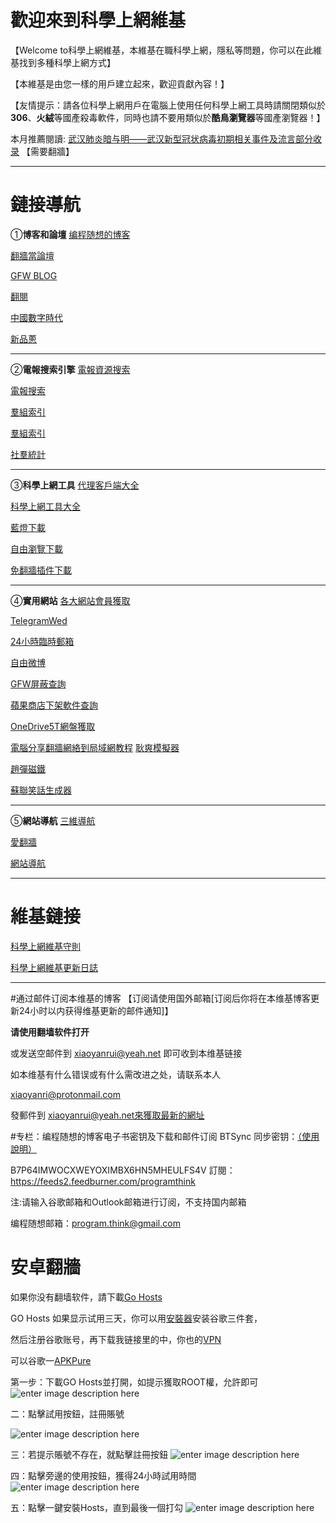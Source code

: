 # 歡迎來到科學上網維基
【Welcome to科學上網維基，本維基在職科學上網，隱私等問題，你可以在此維基找到多種科學上網方式】

【本維基是由您一樣的用戶建立起來，歡迎貢獻內容！】

【友情提示：請各位科學上網用戶在電腦上使用任何科學上網工具時請關閉類似於**306**、**火絨**等國產殺毒軟件，同時也請不要用類似於**酷鳥瀏覽器**等國產瀏覽器！】


本月推薦閱讀: [武汉肺炎暗与明——武汉新型冠状病毒初期相关事件及流言部分收录](https://reurl.cc/dr6LN6)     【需要翻牆】


*************
# 鏈接導航

①**博客和論壇**
[编程随想的博客](https://program-think.blogspot.com/2019/01/Memorabilia.html)


[翻牆當論壇](https://fanqiangdang.com/forum-48-1.html####)


[GFW BLOG](https://www.chinagfw.org/2011/04/javaoperaminiucweb.html)


[翻閱](http://www.fanyue.info/)


[中國數字時代](https://chinadigitaltimes.net/chinese/)


[新品蔥](https://pincong.rocks/)
*************
②**電報搜索引擎**
[電報資源搜索](http://www.sssoou.com//)


[電報搜索](https://tele.me/)


[羣組索引](https://www.telegram.url.tw/)


[羣組索引](https://tgtw.cc/)


[社羣統計](https://zh.telegramindex.com/)
*************
③**科學上網工具**
[代理客戶端大全](https://ausers.github.io/#android)


[科學上網工具大全](https://www.lanzous.com/i76xp1c)


[藍燈下載](https://github.com/getlantern/lantern-binaries)


[自由瀏覽下載](https://github.com/greatfire/wiki)


[免翻牆插件下載](https://github.com/cdtmirrors/cdt.unblocked)
*************
④**實用網站**
[各大網站會員獲取](https://github.com/wuxingsanren/wildcat-vip-account/)


[TelegramWed](https://web.telegram.org/#/im)


[24小時臨時郵箱](http://24mail.chacuo.net/zhtw?__cf_chl_jschl_tk__=f1439af71da480f8e7dfd98f55a331fa4be00a77-1579671219-0-AerD9ZCrkx7J_8ySFbc19jPzIGaheAcHlMZcTpKkMC76QQVZj2_gr8mx7CQyXIV2tRucIu09XGTZqInluy3Fo4HY1Ox7vsBDf_SvkvusoF3oRR8tCOT5Xfk5Znn_uKi-e6HPAUW9HX9AaotsnOGxy0SFc1hdjf9wr0F0VNMJ26SCWMPdC1Yioga-agbO8tnc6sEwS1h2R600l8H8MREelkHFp7ezSy8FniGz1ZhN0-gRCUDjEvkuyiOFtObbfb17OlPgmw_9zXUxFBUHIyrkI4Y)


[自由微博](https://freeweibo.com/)


[GFW屏蔽查詢](https://zh.greatfire.org/analyzer)


[蘋果商店下架軟件查詢](https://applecensorship.com/na/?l=zh)


[OneDrive5T網盤獲取](http://nide.men:3000/)


[電腦分享翻牆網絡到局域網教程](https://10101.io/2018/12/16/share-vpn-connection-over-wifi)
[耿爽模擬器](https://gengshuang1.github.io/)


[趙彈磁鐵](https://react-raw8jx.stackblitz.io/)


[蘇聯笑話生成器](https://web.archive.org/web/20191201034141/https://namespacexp.github.io/joke/)
*************
⑤**網站導航**
[三維導航](https://sanv.org/)


[愛翻牆](https://www.ifanqiang.com/)


[網站導航](https://123.kfd.me/)
*******
# 維基鏈接
[科學上網維基守則](https://mikugfw.home.blog/2020/02/12/%E7%A7%91%E5%AD%B8%E4%B8%8A%E7%B6%B2%E7%B6%AD%E5%9F%BA%E5%AE%88%E5%89%87/)


[科學上網維基更新日誌](https://mikugfw.home.blog/2020/02/12/%E7%A7%91%E5%AD%B8%E4%B8%8A%E7%B6%B2%E7%B6%AD%E5%9F%BA%E6%9B%B4%E6%96%B0%E6%97%A5%E5%BF%97/)
*******
#通过邮件订阅本维基的博客
【订阅请使用国外邮箱[订阅后你将在本维基博客更新24小时以内获得维基更新的邮件通知]】

**请使用翻墙软件打开**

或发送空邮件到 xiaoyanrui@yeah.net 即可收到本维基链接

如本维基有什么错误或有什么需改进之处，请联系本人

xiaoyanri@protonmail.com

發郵件到 xiaoyanrui@yeah.net來獲取最新的網址

#专栏：编程随想的博客电子书密钥及下载和邮件订阅
BTSync 同步密钥：[（使用說明）](https://github.com/programthink/books)


B7P64IMWOCXWEYOXIMBX6HN5MHEULFS4V   訂閱：https://feeds2.feedburner.com/programthink


注:请输入谷歌邮箱和Outlook邮箱进行订阅，不支持国内邮箱


编程随想邮箱：program.think@gmail.com


# 安卓翻牆
如果你没有翻墙软件，請下載[Go Hosts](http://t.cn/AiktU7pg)


GO Hosts 如果显示试用三天，你可以用[安裝器](https://www.lanzous.com/i86784d?t)安装谷歌三件套，


然后注册谷歌账号，再下载我链接里的中，你也的[VPN](https://www.lanzous.com/i8o91sf?t)

可以谷歌一[APKPure](https://www.lanzous.com/i867bjg?t)


第一步：下載GO Hosts並打開，如提示獲取ROOT權，允許即可
![enter image description here](https://raw.githubusercontent.com/Miku-programm/fuckGFW_Pic_GO/master/img/1.png)

二：點擊試用按鈕，註冊賬號



![enter image description here](https://raw.githubusercontent.com/Miku-programm/fuckGFW_Pic_GO/master/img/3.png)

三：若提示賬號不存在，就點擊註冊按鈕
![enter image description here](https://raw.githubusercontent.com/Miku-programm/fuckGFW_Pic_GO/master/img/4.png)

四：點擊旁邊的使用按鈕，獲得24小時試用時間
![enter image description here](https://raw.githubusercontent.com/Miku-programm/fuckGFW_Pic_GO/master/img/5.png)

五：點擊一鍵安裝Hosts，直到最後一個打勾
![enter image description here](https://raw.githubusercontent.com/Miku-programm/fuckGFW_Pic_GO/master/img/6.png)



